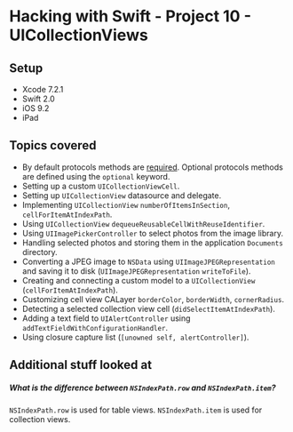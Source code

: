 # Hacking with Swift - Project 10 - UICollectionViews

## Setup

- Xcode 7.2.1
- Swift 2.0
- iOS 9.2
- iPad

## Topics covered

- By default protocols methods are [required](https://developer.apple.com/library/ios/documentation/Cocoa/Conceptual/ProgrammingWithObjectiveC/WorkingwithProtocols/WorkingwithProtocols.html).
Optional protocols methods are defined using the ```optional``` keyword.
- Setting up a custom ```UICollectionViewCell```.
- Setting up ```UICollectionView``` datasource and delegate.
- Implementing ```UICollectionView``` ```numberOfItemsInSection```, ```cellForItemAtIndexPath```.
- Using ```UICollectionView``` ```dequeueReusableCellWithReuseIdentifier```.
- Using ```UIImagePickerController``` to select photos from the image library.
- Handling selected photos and storing them in the application ```Documents``` directory.
- Converting a JPEG image to ```NSData``` using ```UIImageJPEGRepresentation``` and saving it to disk (```UIImageJPEGRepresentation``` ```writeToFile```).
- Creating and connecting a custom model to a ```UICollectionView``` (```cellForItemAtIndexPath```).
- Customizing cell view CALayer ```borderColor```, ```borderWidth```, ```cornerRadius```.
- Detecting a selected collection view cell (```didSelectItemAtIndexPath```).
- Adding a text field to ```UIAlertController``` using ```addTextFieldWithConfigurationHandler```.
- Using closure capture list (```[unowned self, alertController]```). 

## Additional stuff looked at

##### What is the difference between ```NSIndexPath.row``` and ```NSIndexPath.item```?

```NSIndexPath.row``` is used for table views. ```NSIndexPath.item``` is used for collection views.
